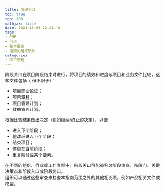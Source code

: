 ```yaml
---
title: 阶段关口
toc: true
top: 100
mathjax: false
date: 2021-12-04 22:31:46
tags:
- PMP
- 引论
- 基本要素
- 指南的组成部分
categories:
- 项目管理
---
```

阶段关口在项目阶段结束时进行，将项目的绩效和进度与项目和业务文件比较，这些文件包括（ 但不限于）：

- 项目商业论证；
- 项目章程；
- 项目管理计划；
- 效益管理计划。  

根据比较结果做出决定（例如继续/终止的决定），以便：

- 进入下个阶段；
- 整改后进入下个阶段；
- 结束项目；
- 停留在当前阶段；
- 重复阶段或某个要素。  

在不同的组织、行业或工作类型中，阶段关口可能被称为阶段审查、阶段门、关键决策点和阶段入口或阶段出口。  
组织可以通过这些审查来检查本指南范围之外的其他相关项，例如产品相关文件或模型。
